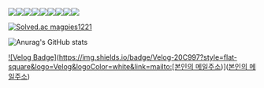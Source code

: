 <img src="https://img.shields.io/badge/HTML5-E34F26.svg?style=for-the-badge&logo=HTML5&logoColor=white"/><img src="https://img.shields.io/badge/CSS3-1572B6.svg?style=for-the-badge&logo=CSS3&logoColor=white"/><img src="https://img.shields.io/badge/JavaScript-F7DF1E.svg?style=for-the-badge&logo=JavaScript&logoColor=white"/><img src="https://img.shields.io/badge/C++-00599C.svg?style=for-the-badge&logo=C++&logoColor=white"/><img src="https://img.shields.io/badge/React-61DAFB.svg?style=for-the-badge&logo=React&logoColor=white"/><img src="https://img.shields.io/badge/Redux-764ABC.svg?style=for-the-badge&logo=Redux&logoColor=white"/><img src="https://img.shields.io/badge/Vue.js-4FC08D.svg?style=for-the-badge&logo=Vue.js&logoColor=white"/><img src="https://img.shields.io/badge/Bootstrap-7952B3.svg?style=for-the-badge&logo=Bootstrap&logoColor=white"/><img src="https://img.shields.io/badge/Tailwind CSS-06B6D4.svg?style=for-the-badge&logo=Tailwind CSS&logoColor=white"/>

[![Solved.ac magpies1221](http://mazassumnida.wtf/api/v2/generate_badge?boj=magpies1221)](https://solved.ac/magpies1221)

![Anurag's GitHub stats](https://github-readme-stats.vercel.app/api?username=Hwang-Sangjin&show_icons=true&theme=radical)


[![Velog Badge](https://img.shields.io/badge/Velog-20C997?style=flat-square&logo=Velog&logoColor=white&link=mailto:[본인의 메일주소](https://velog.io/@magpies1221))]([본인의 메일주소](https://velog.io/@magpies1221))
